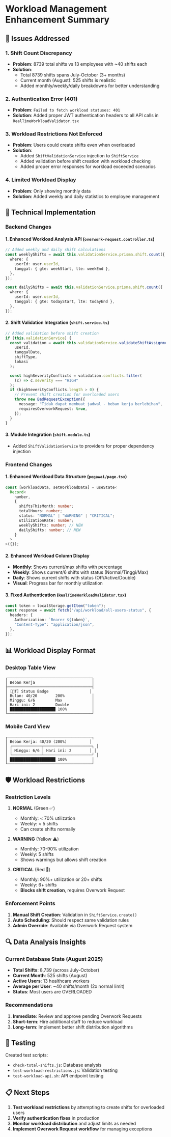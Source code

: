 # Workload Management Enhancement Summary

## 🎯 Issues Addressed

### 1. **Shift Count Discrepancy**

- **Problem**: 8739 total shifts vs 13 employees with ~40 shifts each
- **Solution**:
  - Total 8739 shifts spans July-October (3+ months)
  - Current month (August): 525 shifts is realistic
  - Added monthly/weekly/daily breakdowns for better understanding

### 2. **Authentication Error (401)**

- **Problem**: `Failed to fetch workload statuses: 401`
- **Solution**: Added proper JWT authentication headers to all API calls in `RealTimeWorkloadValidator.tsx`

### 3. **Workload Restrictions Not Enforced**

- **Problem**: Users could create shifts even when overloaded
- **Solution**:
  - Added `ShiftValidationService` injection to `ShiftService`
  - Added validation before shift creation with workload checking
  - Added proper error responses for workload exceeded scenarios

### 4. **Limited Workload Display**

- **Problem**: Only showing monthly data
- **Solution**: Added weekly and daily statistics to employee management

## 🔧 Technical Implementation

### Backend Changes

#### 1. Enhanced Workload Analysis API (`overwork-request.controller.ts`)

```typescript
// Added weekly and daily shift calculations
const weeklyShifts = await this.validationService.prisma.shift.count({
  where: {
    userId: user.userId,
    tanggal: { gte: weekStart, lte: weekEnd },
  },
});

const dailyShifts = await this.validationService.prisma.shift.count({
  where: {
    userId: user.userId,
    tanggal: { gte: todayStart, lte: todayEnd },
  },
});
```

#### 2. Shift Validation Integration (`shift.service.ts`)

```typescript
// Added validation before shift creation
if (this.validationService) {
  const validation = await this.validationService.validateShiftAssignment(
    userId,
    tanggalDate,
    shiftType,
    lokasi
  );

  const highSeverityConflicts = validation.conflicts.filter(
    (c) => c.severity === "HIGH"
  );
  if (highSeverityConflicts.length > 0) {
    // Prevent shift creation for overloaded users
    throw new BadRequestException({
      message: "Tidak dapat membuat jadwal - beban kerja berlebihan",
      requiresOverworkRequest: true,
    });
  }
}
```

#### 3. Module Integration (`shift.module.ts`)

- Added `ShiftValidationService` to providers for proper dependency injection

### Frontend Changes

#### 1. Enhanced Workload Data Structure (`pegawai/page.tsx`)

```typescript
const [workloadData, setWorkloadData] = useState<
  Record<
    number,
    {
      shiftsThisMonth: number;
      totalHours: number;
      status: "NORMAL" | "WARNING" | "CRITICAL";
      utilizationRate: number;
      weeklyShifts: number; // NEW
      dailyShifts: number; // NEW
    }
  >
>({});
```

#### 2. Enhanced Workload Column Display

- **Monthly**: Shows current/max shifts with percentage
- **Weekly**: Shows current/6 shifts with status (Normal/Tinggi/Max)
- **Daily**: Shows current shifts with status (Off/Active/Double)
- **Visual**: Progress bar for monthly utilization

#### 3. Fixed Authentication (`RealTimeWorkloadValidator.tsx`)

```typescript
const token = localStorage.getItem("token");
const response = await fetch("/api/workload/all-users-status", {
  headers: {
    Authorization: `Bearer ${token}`,
    "Content-Type": "application/json",
  },
});
```

## 📊 Workload Display Format

### Desktop Table View

```
┌─────────────────────────────────────┐
│ Beban Kerja                         │
├─────────────────────────────────────┤
│ [🔴T] Status Badge                  │
│ Bulan: 40/20        200%            │
│ Minggu: 6/6         Max             │
│ Hari ini: 2         Double          │
│ ████████████████████ 100%           │
└─────────────────────────────────────┘
```

### Mobile Card View

```
┌─────────────────────────────────────┐
│ Beban Kerja: 40/20 (200%)          │
│ ┌─────────────┬─────────────────────┐ │
│ │ Minggu: 6/6 │ Hari ini: 2        │ │
│ └─────────────┴─────────────────────┘ │
│ ████████████████████ 100%           │
└─────────────────────────────────────┘
```

## 🛡️ Workload Restrictions

### Restriction Levels

1. **NORMAL** (Green ✅)

   - Monthly: < 70% utilization
   - Weekly: < 5 shifts
   - Can create shifts normally

2. **WARNING** (Yellow ⚠️)

   - Monthly: 70-90% utilization
   - Weekly: 5 shifts
   - Shows warnings but allows shift creation

3. **CRITICAL** (Red 🔴)
   - Monthly: 90%+ utilization or 20+ shifts
   - Weekly: 6+ shifts
   - **Blocks shift creation**, requires Overwork Request

### Enforcement Points

1. **Manual Shift Creation**: Validation in `ShiftService.create()`
2. **Auto Scheduling**: Should respect same validation rules
3. **Admin Override**: Available via Overwork Request system

## 🔍 Data Analysis Insights

### Current Database State (August 2025)

- **Total Shifts**: 8,739 (across July-October)
- **Current Month**: 525 shifts (August)
- **Active Users**: 13 healthcare workers
- **Average per User**: ~40 shifts/month (2x normal limit)
- **Status**: Most users are OVERLOADED

### Recommendations

1. **Immediate**: Review and approve pending Overwork Requests
2. **Short-term**: Hire additional staff to reduce workload
3. **Long-term**: Implement better shift distribution algorithms

## 🧪 Testing

Created test scripts:

- `check-total-shifts.js`: Database analysis
- `test-workload-restrictions.js`: Validation testing
- `test-workload-api.sh`: API endpoint testing

## 📋 Next Steps

1. **Test workload restrictions** by attempting to create shifts for overloaded users
2. **Verify authentication fixes** in production
3. **Monitor workload distribution** and adjust limits as needed
4. **Implement Overwork Request workflow** for managing exceptions
